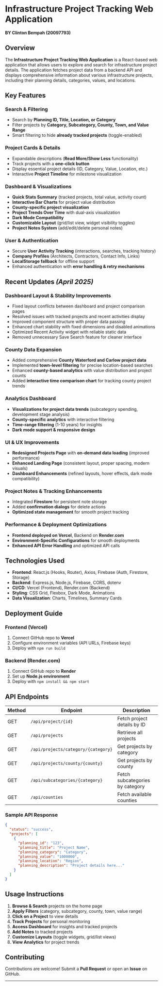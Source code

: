 # Infrastructure Project Tracking Web Application
**BY Clinton Bempah (20097793)**

## Overview
The **Infrastructure Project Tracking Web Application** is a React-based web application that allows users to explore and search for infrastructure project details. The application fetches project data from a backend API and displays comprehensive information about various infrastructure projects, including their planning details, categories, values, and locations.

## Key Features
### **Search & Filtering**
- Search by **Planning ID, Title, Location, or Category**
- Filter projects by **Category, Subcategory, County, Town, and Value Range**
- Smart filtering to hide **already tracked projects** (toggle-enabled)

### **Project Cards & Details**
- Expandable descriptions (**Read More/Show Less** functionality)
- Track projects with a **one-click button**
- Display essential project details (ID, Category, Value, Location, etc.)
- Interactive **Project Timeline** for milestone visualization

### **Dashboard & Visualizations**
- **Quick Stats Summary** (tracked projects, total value, activity count)
- **Interactive Bar Charts** for project value distribution
- **County-specific project visualization**
- **Project Trends Over Time** with dual-axis visualization
- **Dark Mode Compatibility**
- **Customizable Layout** (grid/list view, widget visibility toggles)
- **Project Notes System** (add/edit/delete personal notes)

### **User & Authentication**
- Secure **User Activity Tracking** (interactions, searches, tracking history)
- **Company Profiles** (Architects, Contractors, Contact Info, Links)
- **LocalStorage fallback** for offline support
- Enhanced authentication with **error handling & retry mechanisms**

## Recent Updates *(April 2025)*
### **Dashboard Layout & Stability Improvements**
- Fixed layout conflicts between dashboard and project comparison pages
- Resolved issues with tracked projects and recent activities display
- Improved component structure with proper data passing
- Enhanced chart stability with fixed dimensions and disabled animations
- Optimized Recent Activity widget with reliable static data
- Removed unnecessary Save Search feature for cleaner interface

### **County Data Expansion**
- Added comprehensive **County Waterford and Carlow project data**
- Implemented **town-level filtering** for precise location-based searches
- Enhanced **county-based analytics** with value distribution and project counts
- Added **interactive time comparison chart** for tracking county project trends

### **Analytics Dashboard**
- **Visualizations for project data trends** (subcategory spending, development stage analysis)
- **County-specific analytics** with interactive filtering
- **Time-range filtering** (1-10 years) for insights
- **Dark mode support & responsive design**

### **UI & UX Improvements**
- **Redesigned Projects Page** with **on-demand data loading** (improved performance)
- **Enhanced Landing Page** (consistent layout, proper spacing, modern visuals)
- **Dashboard Enhancements** (refined layouts, hover effects, dark mode compatibility)

### **Project Notes & Tracking Enhancements**
- Integrated **Firestore** for persistent note storage
- Added **confirmation dialogs** for delete actions
- **Optimized state management** for smooth project tracking

### **Performance & Deployment Optimizations**
- **Frontend deployed on Vercel**, Backend on **Render.com**
- **Environment-Specific Configurations** for smooth deployments
- **Enhanced API Error Handling** and optimized API calls

## **Technologies Used**
- **Frontend**: React.js (Hooks, Router), Axios, Firebase (Auth, Firestore, Storage)
- **Backend**: Express.js, Node.js, Firebase, CORS, dotenv
- **CI/CD**: Vercel (Frontend), Render.com (Backend)
- **Styling**: CSS Grid, Flexbox, Dark Mode, Animations
- **Data Visualization**: Charts, Timelines, Summary Cards

## **Deployment Guide**
### **Frontend (Vercel)**
1. Connect GitHub repo to **Vercel**
2. Configure environment variables (API URLs, Firebase keys)
3. Deploy with `npm run build`

### **Backend (Render.com)**
1. Connect GitHub repo to **Render**
2. Set up **Node.js environment**
3. Deploy with `npm install && npm start`

## **API Endpoints**
| Method | Endpoint | Description |
|--------|------------|----------------|
| GET | `/api/project/{id}` | Fetch project details by ID |
| GET | `/api/projects` | Retrieve all projects |
| GET | `/api/projects/category/{category}` | Get projects by category |
| GET | `/api/projects/county/{county}` | Get projects by county |
| GET | `/api/subcategories/{category}` | Fetch subcategories by category |
| GET | `/api/counties` | Fetch available counties |

### **Sample API Response**
```json
{
  "status": "success",
  "projects": [
    {
      "planning_id": "123",
      "planning_title": "Project Name",
      "planning_category": "Category",
      "planning_value": "1000000",
      "planning_location": "Region",
      "planning_description": "Project details here..."
    }
  ]
}
```

## **Usage Instructions**
1. **Browse & Search** projects on the home page
2. **Apply Filters** (category, subcategory, county, town, value range)
3. **Click on a Project** to view details
4. **Track Projects** for personal monitoring
5. **Access Dashboard** for insights and tracked projects
6. **Add Notes** to tracked projects
7. **Customize Layouts** (toggle widgets, grid/list views)
8. **View Analytics** for project trends

## **Contributing**
Contributions are welcome! Submit a **Pull Request** or open an **Issue** on GitHub.

---
